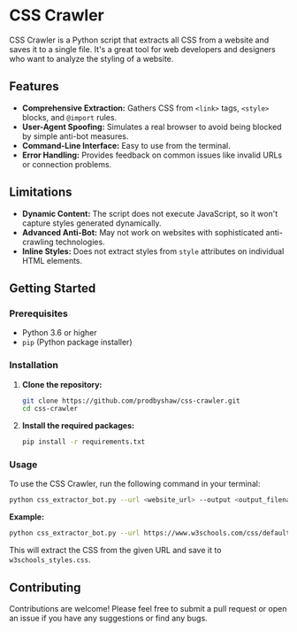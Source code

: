 # CSS Crawler

CSS Crawler is a Python script that extracts all CSS from a website and saves it to a single file. It's a great tool for web developers and designers who want to analyze the styling of a website.

## Features

*   **Comprehensive Extraction:** Gathers CSS from `<link>` tags, `<style>` blocks, and `@import` rules.
*   **User-Agent Spoofing:** Simulates a real browser to avoid being blocked by simple anti-bot measures.
*   **Command-Line Interface:** Easy to use from the terminal.
*   **Error Handling:** Provides feedback on common issues like invalid URLs or connection problems.

## Limitations

*   **Dynamic Content:** The script does not execute JavaScript, so it won't capture styles generated dynamically.
*   **Advanced Anti-Bot:** May not work on websites with sophisticated anti-crawling technologies.
*   **Inline Styles:** Does not extract styles from `style` attributes on individual HTML elements.

## Getting Started

### Prerequisites

*   Python 3.6 or higher
*   `pip` (Python package installer)

### Installation

1.  **Clone the repository:**
    ```bash
    git clone https://github.com/prodbyshaw/css-crawler.git
    cd css-crawler
    ```

2.  **Install the required packages:**
    ```bash
    pip install -r requirements.txt
    ```

### Usage

To use the CSS Crawler, run the following command in your terminal:

```bash
python css_extractor_bot.py --url <website_url> --output <output_filename>
```

**Example:**

```bash
python css_extractor_bot.py --url https://www.w3schools.com/css/default.asp --output w3schools_styles
```

This will extract the CSS from the given URL and save it to `w3schools_styles.css`.

## Contributing

Contributions are welcome! Please feel free to submit a pull request or open an issue if you have any suggestions or find any bugs.